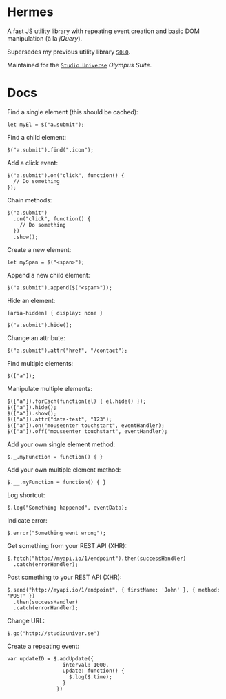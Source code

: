 # Hermes

A fast JS utility library with repeating event creation and basic DOM manipulation (à la _jQuery_).

Supersedes my previous utility library [`SOLO`](https://github.com/al128/SOLO).

Maintained for the [`Studio Universe`](http://studiouniver.se) _Olympus Suite_.

# Docs

Find a single element (this should be cached):

    let myEl = $("a.submit");

Find a child element:

    $("a.submit").find(".icon");

Add a click event:

    $("a.submit").on("click", function() {
      // Do something
    });

Chain methods:

    $("a.submit")
      .on("click", function() {
        // Do something
      })
      .show();

Create a new element:

    let mySpan = $("<span>");

Append a new child element:

    $("a.submit").append($("<span>"));

Hide an element:

    [aria-hidden] { display: none }

    $("a.submit").hide();

Change an attribute:

    $("a.submit").attr("href", "/contact");

Find multiple elements:

    $(["a"]);

Manipulate multiple elements:

    $(["a"]).forEach(function(el) { el.hide() });
    $(["a"]).hide();
    $(["a"]).show();
    $(["a"]).attr("data-test", "123");
    $(["a"]).on("mouseenter touchstart", eventHandler);
    $(["a"]).off("mouseenter touchstart", eventHandler);

Add your own single element method:

    $._.myFunction = function() { }

Add your own multiple element method:

    $.__.myFunction = function() { }

Log shortcut:

    $.log("Something happened", eventData);

Indicate error:

    $.error("Something went wrong");

Get something from your REST API (XHR):

    $.fetch("http://myapi.io/1/endpoint").then(successHandler)
      .catch(errorHandler);

Post something to your REST API (XHR):

    $.send("http://myapi.io/1/endpoint", { firstName: 'John' }, { method: 'POST' })
      .then(successHandler)
      .catch(errorHandler);

Change URL:

    $.go("http://studiouniver.se")

Create a repeating event:

    var updateID = $.addUpdate({
                      interval: 1000,
                      update: function() {
                        $.log($.time);
                      }
                    })
